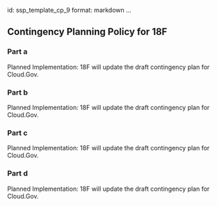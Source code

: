 id: ssp_template_cp_9
format: markdown
...
## Contingency Planning Policy for 18F

### Part a

Planned Implementation:
18F will update the draft contingency plan for Cloud.Gov.

### Part b

Planned Implementation:
18F will update the draft contingency plan for Cloud.Gov.

### Part c

Planned Implementation:
18F will update the draft contingency plan for Cloud.Gov.

### Part d

Planned Implementation:
18F will update the draft contingency plan for Cloud.Gov.
